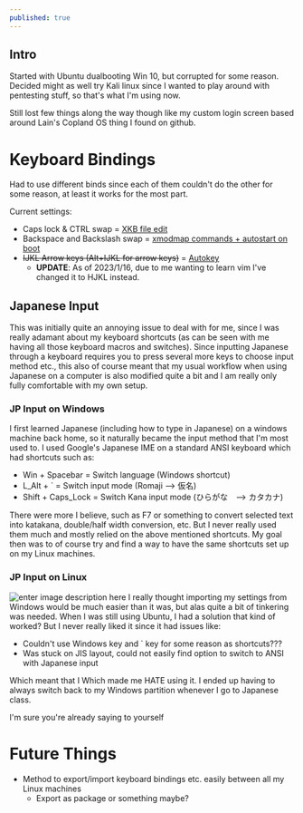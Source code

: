 ```yaml
---
published: true
---
```

## Intro

Started with Ubuntu dualbooting Win 10, but corrupted for some reason.
Decided might as well try Kali linux since I wanted to play around with pentesting stuff, so that's what I'm using now.

Still lost few things along the way though like my custom login screen based around Lain's Copland OS thing I found on github.

# Keyboard Bindings
Had to use different binds since each of them couldn't do the other for some reason, at least it works for the most part.

Current settings: 
- Caps lock & CTRL swap = [XKB file edit](https://gist.github.com/dmgl/f5ec96dfe3af1652792089ebf6683431)
- Backspace and Backslash swap = [xmodmap commands + autostart on boot](https://askubuntu.com/questions/54157/how-do-i-set-xmodmap-on-login)
- ~~IJKL Arrow keys (Alt+IJKL for arrow keys)~~ = [Autokey](https://github.com/autokey/autokey)
	- **UPDATE**: As of 2023/1/16, due to me wanting to learn vim I've changed it to HJKL instead.

## Japanese Input

This was initially quite an annoying issue to deal with for me, since I was really adamant about my keyboard shortcuts (as can be seen with me having all those keyboard macros and switches). Since inputting Japanese through a keyboard requires you to press several more keys to choose input method etc., this also of course meant that my usual workflow when using Japanese on a computer is also modified quite a bit and I am really only fully comfortable with my own setup. 

### JP Input on Windows
I first learned Japanese (including how to type in Japanese) on a windows machine back home, so it naturally became the input method that I'm most used to. I used Google's Japanese IME on a standard ANSI keyboard which had shortcuts such as:
- Win + Spacebar = Switch language (Windows shortcut)
- L_Alt + \` = Switch input mode (Romaji --> 仮名)
- Shift + Caps_Lock = Switch Kana input mode (ひらがな　--> カタカナ)

There were more I believe, such as F7 or something to convert selected text into katakana, double/half width conversion, etc. But I never really used them much and mostly relied on the above mentioned shortcuts. My goal then was to of course try and find a way to have the same shortcuts set up on my Linux machines.

### JP Input on Linux
![enter image description here](https://imgur.com/fI5u2ORl.png)
I really thought importing my settings from Windows would be much easier than it was, but alas quite a bit of tinkering was needed. When I was still using Ubuntu, I had a solution that kind of worked? But I never really liked it since it had issues like:

- Couldn't use Windows key and \` key for some reason as shortcuts???
- Was stuck on JIS layout, could not easily find option to switch to ANSI with Japanese input

Which meant that I
Which made me HATE using it. I ended up having to always switch back to my Windows partition whenever I go to Japanese class. 

I'm sure you're already saying to yourself 

# Future Things

- Method to export/import keyboard bindings etc. easily between all my Linux machines
	- Export as package or something maybe?
<!--stackedit_data:
eyJoaXN0b3J5IjpbLTE0NjAwOTkzODMsMTI1MDU3NjE3LDE2Nz
M4MTgwNzAsLTE1ODc2ODQ2MTNdfQ==
-->